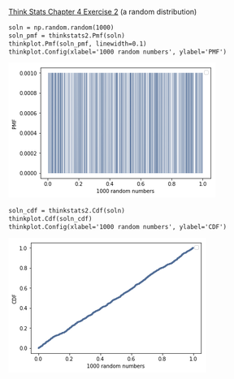[Think Stats Chapter 4 Exercise 2](http://greenteapress.com/thinkstats2/html/thinkstats2005.html#toc41) (a random distribution)

>>  
```
soln = np.random.random(1000)
soln_pmf = thinkstats2.Pmf(soln)
thinkplot.Pmf(soln_pmf, linewidth=0.1)
thinkplot.Config(xlabel='1000 random numbers', ylabel='PMF')
```

![chap4_2a](https://github.com/kimjaesung/dsp/blob/master/img/stats4_2a.png "")

```
soln_cdf = thinkstats2.Cdf(soln)
thinkplot.Cdf(soln_cdf)
thinkplot.Config(xlabel='1000 random numbers', ylabel='CDF')
```

![chap4_2b](https://github.com/kimjaesung/dsp/blob/master/img/stats4_2b.png "")


